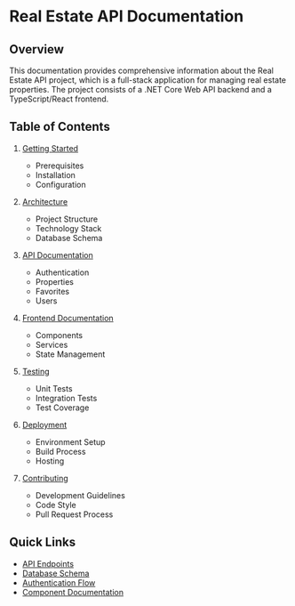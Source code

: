# Real Estate API Documentation

## Overview
This documentation provides comprehensive information about the Real Estate API project, which is a full-stack application for managing real estate properties. The project consists of a .NET Core Web API backend and a TypeScript/React frontend.

## Table of Contents
1. [Getting Started](./getting-started.md)
   - Prerequisites
   - Installation
   - Configuration

2. [Architecture](./architecture.md)
   - Project Structure
   - Technology Stack
   - Database Schema

3. [API Documentation](./api/README.md)
   - Authentication
   - Properties
   - Favorites
   - Users

4. [Frontend Documentation](./frontend/README.md)
   - Components
   - Services
   - State Management

5. [Testing](./testing.md)
   - Unit Tests
   - Integration Tests
   - Test Coverage

6. [Deployment](./deployment.md)
   - Environment Setup
   - Build Process
   - Hosting

7. [Contributing](./contributing.md)
   - Development Guidelines
   - Code Style
   - Pull Request Process

## Quick Links
- [API Endpoints](./api/endpoints.md)
- [Database Schema](./architecture/database.md)
- [Authentication Flow](./api/auth.md)
- [Component Documentation](./frontend/components.md)
